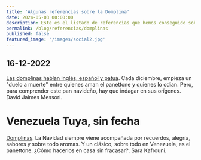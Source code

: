 ```yaml
---
title: 'Algunas referencias sobre la Domplina'
date: 2024-05-03 00:00:00
description: Este es el listado de referencias que hemos conseguido sobre la Domplina.
permalink: /blog/referencias/domplinas
published: false
featured_image: '/images/social2.jpg'
---
```


## 16-12-2022

[Las domplinas hablan inglés, español y patuá](https://historiasdesobremesa.wordpress.com/2013/07/16/las-domplinas-hablan-ingles-espanol-y-patua/). Cada diciembre, empieza un "duelo a muerte" entre quienes aman el panettone y quienes lo odian. Pero, para comprender este pan navideño, hay que indagar en sus orígenes. David Jaimes Messori.

# Venezuela Tuya, sin fecha

[Domplinas](https://www.venezuelatuya.com/cocina/domplinas.htm). La Navidad siempre viene acompañada por recuerdos, alegría, sabores y sobre todo aromas. Y un clásico, sobre todo en Venezuela, es el panettone. ¿Cómo hacerlos en casa sin fracasar?. Sara Kafrouni.

